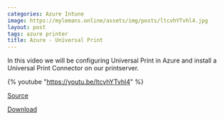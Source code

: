 ```yaml
---
categories: Azure Intune
image: https://mylemans.online/assets/img/posts/ltcvhYTvhl4.jpg
layout: post
tags: azure printer
title: Azure - Universal Print
---
```


In this video we will be configuring Universal Print in Azure and install a Universal Print Connector on our printserver.

{% youtube "https://youtu.be/ltcvhYTvhl4" %}

[Source](https://learn.microsoft.com/en-us/universal-print/fundamentals/universal-print-getting-started)

[Download](https://aka.ms/UPConnector)